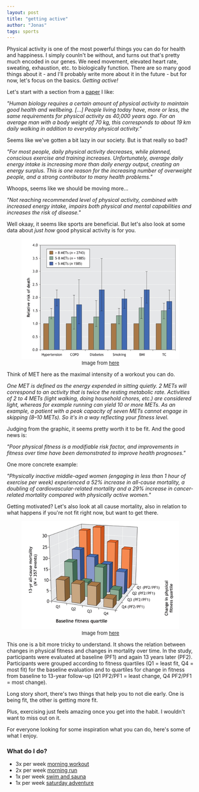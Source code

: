 ```yaml
---
layout: post
title: "getting active"
author: "Jonas"
tags: sports
---
```


Physical activity is one of the most powerful things you can do for health and happiness. I simply counln't be without, and turns out that's pretty much encoded in our genes. We need movement, elevated heart rate, sweating, exhaustion, etc. to biologically function. There are so many good things about it - and I'll probably write more about it in the future - but for now, let's focus on the basics. *Getting active!*

Let's start with a section from a <a href="https://www.mdpi.com/2075-4663/7/5/127" target="_blank">paper</a> I like:

*"Human biology requires a certain amount of physical activity to maintain good health and wellbeing. [...] People living today have, more or less, the same requirements for physical activity as 40,000 years ago. For an average man with a body weight of 70 kg, this corresponds to about 19 km daily walking in addition to everyday physical activity."*

Seems like we've gotten a bit lazy in our society. But is that really so bad?

*"For most people, daily physical activity decreases, while planned, conscious exercise and training increases. Unfortunately, average daily energy intake is increasing more than daily energy output, creating an energy surplus. This is one reason for the increasing number of overweight people, and a strong contributor to many health problems."*

Whoops, seems like we should be moving more...

*"Not reaching recommended level of physical activity, combined with increased energy intake, impairs both physical and mental capabilities and increases the risk of disease."*

Well okaay, it seems like sports are beneficial. But let's also look at some data about *just how* good physical activity is for you.

<figure>
  <img src="/assets/23FF1.jpg" alt="Alt text for the image"/>
  <figcaption style="font-size: small; text-align: center;">
    Image from <a href="https://www.ncbi.nlm.nih.gov/pmc/articles/PMC1402378/" target="_blank" rel="noopener noreferrer">here</a>
  </figcaption>
</figure>

Think of MET here as the maximal intensity of a workout you can do. 

*One MET is defined as the energy expended in sitting quietly. 2 METs will correspond to an activity that is twice the resting metabolic rate. Activities of 2 to 4 METs (light walking, doing household chores, etc.) are considered light, whereas for example running can yield 10 or more METs. As an example, a patient with a peak capacity of seven METs cannot engage in skipping (8–10 METs). So it's in a way reflecting your fitness level.*

Judging from the graphic, it seems pretty worth it to be fit. And the good news is:

*"Poor physical fitness is a modifiable risk factor, and improvements in fitness over time have been demonstrated to improve health prognoses."*

One more concrete example:

*"Physically inactive middle-aged women (engaging in less than 1 hour of exercise per week) experienced a 52% increase in all-cause mortality, a doubling of cardiovascular-related mortality and a 29% increase in cancer-related mortality compared with physically active women."*

Getting motivated? Let's also look at all cause mortality, also in relation to what happens if you're not fit right now, but want to get there.

<figure>
  <img src="/assets/23FF2.jpg" alt="Alt text for the image"/>
  <figcaption style="font-size: small; text-align: center;">
    Image from <a href="https://www.ncbi.nlm.nih.gov/pmc/articles/PMC1402378/" target="_blank" rel="noopener noreferrer">here</a>
  </figcaption>
</figure>

This one is a bit more tricky to understand. It shows the relation between changes in physical fitness and changes in mortality over time. In the study, participants were evaluated at baseline (PF1) and again 13 years later (PF2).  Participants were grouped according to fitness quartiles (Q1 = least fit, Q4 = most fit) for the baseline evaluation and to quartiles for change in fitness from baseline to 13-year follow-up (Q1 PF2/PF1 = least change, Q4 PF2/PF1 = most change).

Long story short, there's two things that help you to not die early. One is being fit, the other is getting more fit. 

Plus, exercising just feels amazing once you get into the habit. I wouldn't want to miss out on it.

For everyone looking for some inspiration what you can do, here's some of what I enjoy. 


### What do I do?

- 3x per week [morning workout](/hidden_posts/sports/2023-12-14-MorningWorkout.html)
- 2x per week [morning run](/hidden_posts/sports/2023-12-14-MorningRun.html)
- 1x per week [swim and sauna](/hidden_posts/sports/2023-12-14-EveningSwimSauna.html)
- 1x per week [saturday adventure](/hidden_posts/sports/2023-12-14-SaturdayAdventure.html)

